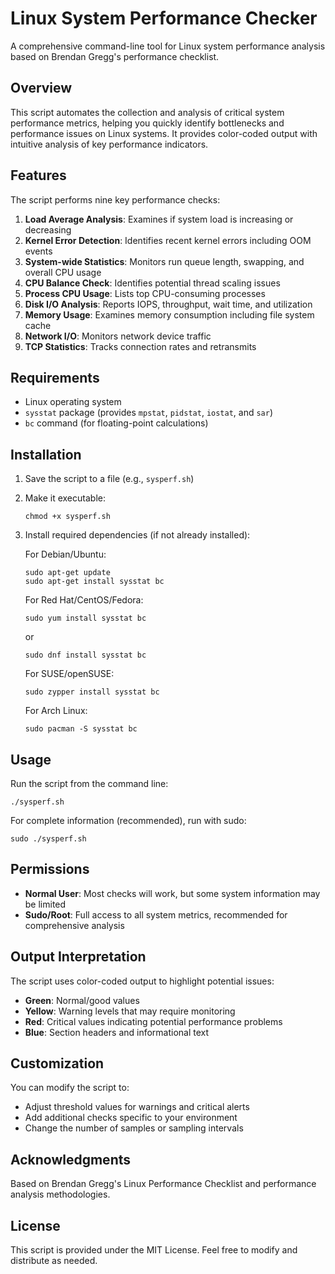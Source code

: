 # Linux System Performance Checker

A comprehensive command-line tool for Linux system performance analysis based on Brendan Gregg's performance checklist.

## Overview

This script automates the collection and analysis of critical system performance metrics, helping you quickly identify bottlenecks and performance issues on Linux systems. It provides color-coded output with intuitive analysis of key performance indicators.

## Features

The script performs nine key performance checks:

1. **Load Average Analysis**: Examines if system load is increasing or decreasing
2. **Kernel Error Detection**: Identifies recent kernel errors including OOM events
3. **System-wide Statistics**: Monitors run queue length, swapping, and overall CPU usage
4. **CPU Balance Check**: Identifies potential thread scaling issues
5. **Process CPU Usage**: Lists top CPU-consuming processes
6. **Disk I/O Analysis**: Reports IOPS, throughput, wait time, and utilization
7. **Memory Usage**: Examines memory consumption including file system cache
8. **Network I/O**: Monitors network device traffic 
9. **TCP Statistics**: Tracks connection rates and retransmits

## Requirements

- Linux operating system
- `sysstat` package (provides `mpstat`, `pidstat`, `iostat`, and `sar`)
- `bc` command (for floating-point calculations)

## Installation

1. Save the script to a file (e.g., `sysperf.sh`)
2. Make it executable:
   ```
   chmod +x sysperf.sh
   ```
3. Install required dependencies (if not already installed):

   For Debian/Ubuntu:
   ```
   sudo apt-get update
   sudo apt-get install sysstat bc
   ```

   For Red Hat/CentOS/Fedora:
   ```
   sudo yum install sysstat bc
   ```
   or 
   ```
   sudo dnf install sysstat bc
   ```

   For SUSE/openSUSE:
   ```
   sudo zypper install sysstat bc
   ```

   For Arch Linux:
   ```
   sudo pacman -S sysstat bc
   ```

## Usage

Run the script from the command line:

```
./sysperf.sh
```

For complete information (recommended), run with sudo:

```
sudo ./sysperf.sh
```

## Permissions

- **Normal User**: Most checks will work, but some system information may be limited
- **Sudo/Root**: Full access to all system metrics, recommended for comprehensive analysis

## Output Interpretation

The script uses color-coded output to highlight potential issues:

- **Green**: Normal/good values
- **Yellow**: Warning levels that may require monitoring
- **Red**: Critical values indicating potential performance problems
- **Blue**: Section headers and informational text

## Customization

You can modify the script to:

- Adjust threshold values for warnings and critical alerts
- Add additional checks specific to your environment
- Change the number of samples or sampling intervals

## Acknowledgments

Based on Brendan Gregg's Linux Performance Checklist and performance analysis methodologies.

## License

This script is provided under the MIT License. Feel free to modify and distribute as needed.
